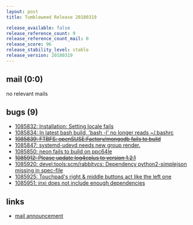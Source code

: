```yaml
---
layout: post
title: Tumbleweed Release 20180319

release_available: false
release_reference_count: 9
release_reference_count_mail: 0
release_score: 96
release_stability_level: stable
release_version: 20180319
---
```


## mail (0:0)

no relevant mails

## bugs (9)

<!--more-->

- [1085832: Installation: Setting locale fails](https://bugzilla.opensuse.org/show_bug.cgi?id=1085832)
- [1085834: In latest bash build, 'bash -l' no longer reads ~/.bashrc](https://bugzilla.opensuse.org/show_bug.cgi?id=1085834)
- ~~[1085839: FTBFS: openSUSE:Factory/mongodb fails to build](https://bugzilla.opensuse.org/show_bug.cgi?id=1085839)~~
- [1085847: systemd-udevd needs new group render.](https://bugzilla.opensuse.org/show_bug.cgi?id=1085847)
- [1085850: neon fails to build on ppc64le](https://bugzilla.opensuse.org/show_bug.cgi?id=1085850)
- ~~[1085912: Please update log4cplus to version 1.2.1](https://bugzilla.opensuse.org/show_bug.cgi?id=1085912)~~
- [1085920: devel:tools:scm/rabbitvcs: Dependency python2-simplejson missing in spec-file](https://bugzilla.opensuse.org/show_bug.cgi?id=1085920)
- [1085925: Touchpad's right & middle buttons act like the left one](https://bugzilla.opensuse.org/show_bug.cgi?id=1085925)
- [1085951: inxi does not include enough dependencies](https://bugzilla.opensuse.org/show_bug.cgi?id=1085951)



## links

- [mail announcement](https://lists.opensuse.org/opensuse-factory/2018-03/msg00533.html)
